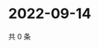 # 2022-09-14

共 0 条

<!-- BEGIN WEIBO -->
<!-- 最后更新时间 Wed Sep 14 2022 20:36:27 GMT+0800 (China Standard Time) -->

<!-- END WEIBO -->
